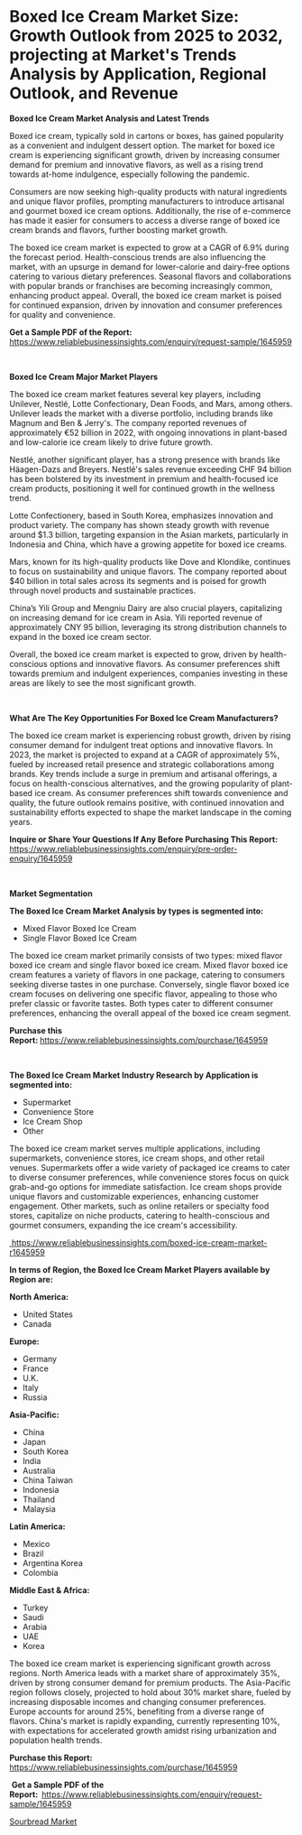 <p><h1>Boxed Ice Cream Market Size: Growth Outlook from 2025 to 2032, projecting at Market's Trends Analysis by Application, Regional Outlook, and Revenue</h1></p><p><strong>Boxed Ice Cream Market Analysis and Latest Trends</strong></p>
<p><p>Boxed ice cream, typically sold in cartons or boxes, has gained popularity as a convenient and indulgent dessert option. The market for boxed ice cream is experiencing significant growth, driven by increasing consumer demand for premium and innovative flavors, as well as a rising trend towards at-home indulgence, especially following the pandemic. </p><p>Consumers are now seeking high-quality products with natural ingredients and unique flavor profiles, prompting manufacturers to introduce artisanal and gourmet boxed ice cream options. Additionally, the rise of e-commerce has made it easier for consumers to access a diverse range of boxed ice cream brands and flavors, further boosting market growth.</p><p>The boxed ice cream market is expected to grow at a CAGR of 6.9% during the forecast period. Health-conscious trends are also influencing the market, with an upsurge in demand for lower-calorie and dairy-free options catering to various dietary preferences. Seasonal flavors and collaborations with popular brands or franchises are becoming increasingly common, enhancing product appeal. Overall, the boxed ice cream market is poised for continued expansion, driven by innovation and consumer preferences for quality and convenience.</p></p>
<p><strong>Get a Sample PDF of the Report:&nbsp;</strong> <a href="https://www.reliablebusinessinsights.com/enquiry/request-sample/1645959?utm_campaign=2209&utm_medium=2&utm_source=Github&utm_content=ia&utm_term=15022025&utm_id=boxed-ice-cream">https://www.reliablebusinessinsights.com/enquiry/request-sample/1645959</a></p>
<p>&nbsp;</p>
<p><strong>Boxed Ice Cream Major Market Players</strong></p>
<p><p>The boxed ice cream market features several key players, including Unilever, Nestlé, Lotte Confectionary, Dean Foods, and Mars, among others. Unilever leads the market with a diverse portfolio, including brands like Magnum and Ben & Jerry's. The company reported revenues of approximately €52 billion in 2022, with ongoing innovations in plant-based and low-calorie ice cream likely to drive future growth.</p><p>Nestlé, another significant player, has a strong presence with brands like Häagen-Dazs and Breyers. Nestlé's sales revenue exceeding CHF 94 billion has been bolstered by its investment in premium and health-focused ice cream products, positioning it well for continued growth in the wellness trend.</p><p>Lotte Confectionery, based in South Korea, emphasizes innovation and product variety. The company has shown steady growth with revenue around $1.3 billion, targeting expansion in the Asian markets, particularly in Indonesia and China, which have a growing appetite for boxed ice creams.</p><p>Mars, known for its high-quality products like Dove and Klondike, continues to focus on sustainability and unique flavors. The company reported about $40 billion in total sales across its segments and is poised for growth through novel products and sustainable practices.</p><p>China’s Yili Group and Mengniu Dairy are also crucial players, capitalizing on increasing demand for ice cream in Asia. Yili reported revenue of approximately CNY 95 billion, leveraging its strong distribution channels to expand in the boxed ice cream sector.</p><p>Overall, the boxed ice cream market is expected to grow, driven by health-conscious options and innovative flavors. As consumer preferences shift towards premium and indulgent experiences, companies investing in these areas are likely to see the most significant growth.</p></p>
<p>&nbsp;</p>
<p><strong>What Are The Key Opportunities For Boxed Ice Cream Manufacturers?</strong></p>
<p><p>The boxed ice cream market is experiencing robust growth, driven by rising consumer demand for indulgent treat options and innovative flavors. In 2023, the market is projected to expand at a CAGR of approximately 5%, fueled by increased retail presence and strategic collaborations among brands. Key trends include a surge in premium and artisanal offerings, a focus on health-conscious alternatives, and the growing popularity of plant-based ice cream. As consumer preferences shift towards convenience and quality, the future outlook remains positive, with continued innovation and sustainability efforts expected to shape the market landscape in the coming years.</p></p>
<p><strong>Inquire or Share Your Questions If Any Before Purchasing This Report:</strong> <a href="https://www.reliablebusinessinsights.com/enquiry/pre-order-enquiry/1645959?utm_campaign=2209&utm_medium=2&utm_source=Github&utm_content=ia&utm_term=15022025&utm_id=boxed-ice-cream">https://www.reliablebusinessinsights.com/enquiry/pre-order-enquiry/1645959</a></p>
<p>&nbsp;</p>
<p><strong>Market Segmentation</strong></p>
<p><strong>The Boxed Ice Cream Market Analysis by types is segmented into:</strong></p>
<p><ul><li>Mixed Flavor Boxed Ice Cream</li><li>Single Flavor Boxed Ice Cream</li></ul></p>
<p><p>The boxed ice cream market primarily consists of two types: mixed flavor boxed ice cream and single flavor boxed ice cream. Mixed flavor boxed ice cream features a variety of flavors in one package, catering to consumers seeking diverse tastes in one purchase. Conversely, single flavor boxed ice cream focuses on delivering one specific flavor, appealing to those who prefer classic or favorite tastes. Both types cater to different consumer preferences, enhancing the overall appeal of the boxed ice cream segment.</p></p>
<p><strong>Purchase this Report:&nbsp;</strong><a href="https://www.reliablebusinessinsights.com/purchase/1645959?utm_campaign=2209&utm_medium=2&utm_source=Github&utm_content=ia&utm_term=15022025&utm_id=boxed-ice-cream">https://www.reliablebusinessinsights.com/purchase/1645959</a></p>
<p>&nbsp;</p>
<p><strong>The Boxed Ice Cream Market Industry Research by Application is segmented into:</strong></p>
<p><ul><li>Supermarket</li><li>Convenience Store</li><li>Ice Cream Shop</li><li>Other</li></ul></p>
<p><p>The boxed ice cream market serves multiple applications, including supermarkets, convenience stores, ice cream shops, and other retail venues. Supermarkets offer a wide variety of packaged ice creams to cater to diverse consumer preferences, while convenience stores focus on quick grab-and-go options for immediate satisfaction. Ice cream shops provide unique flavors and customizable experiences, enhancing customer engagement. Other markets, such as online retailers or specialty food stores, capitalize on niche products, catering to health-conscious and gourmet consumers, expanding the ice cream's accessibility.</p></p>
<p><a href="https://www.reliablebusinessinsights.com/boxed-ice-cream-market-r1645959?utm_campaign=2209&utm_medium=2&utm_source=Github&utm_content=ia&utm_term=15022025&utm_id=boxed-ice-cream">&nbsp;https://www.reliablebusinessinsights.com/boxed-ice-cream-market-r1645959</a></p>
<p><strong>In terms of Region, the Boxed Ice Cream Market Players available by Region are:</strong></p>
<p>
    <p> <strong> North America: </strong>
        <ul>
            <li>United States</li>
            <li>Canada</li>
        </ul>
        </p> 
    <p> <strong> Europe: </strong>
        <ul>
            <li>Germany</li>
            <li>France</li>
            <li>U.K.</li>
            <li>Italy</li>
            <li>Russia</li>
        </ul>
        </p> 
    <p> <strong> Asia-Pacific: </strong>
        <ul>
            <li>China</li>
            <li>Japan</li>
            <li>South Korea</li>
            <li>India</li>
            <li>Australia</li>
            <li>China Taiwan</li>
            <li>Indonesia</li>
            <li>Thailand</li>
            <li>Malaysia</li>
        </ul>
        </p> 
    <p> <strong> Latin America: </strong>
        <ul>
            <li>Mexico</li>
            <li>Brazil</li>
            <li>Argentina Korea</li>
            <li>Colombia</li>
        </ul>
        </p> 
    <p> <strong> Middle East & Africa: </strong>
        <ul>
            <li>Turkey</li>
            <li>Saudi</li>
            <li>Arabia</li>
            <li>UAE</li>
            <li>Korea</li>
        </ul>
    </p>
    </p>
<p><p>The boxed ice cream market is experiencing significant growth across regions. North America leads with a market share of approximately 35%, driven by strong consumer demand for premium products. The Asia-Pacific region follows closely, projected to hold about 30% market share, fueled by increasing disposable incomes and changing consumer preferences. Europe accounts for around 25%, benefiting from a diverse range of flavors. China's market is rapidly expanding, currently representing 10%, with expectations for accelerated growth amidst rising urbanization and population health trends.</p></p>
<p><strong>Purchase this Report: </strong><a href="https://www.reliablebusinessinsights.com/purchase/1645959?utm_campaign=2209&utm_medium=2&utm_source=Github&utm_content=ia&utm_term=15022025&utm_id=boxed-ice-cream">https://www.reliablebusinessinsights.com/purchase/1645959</a></p>
<p>&nbsp;<strong>Get a Sample PDF of the Report:&nbsp;&nbsp;</strong><a href="https://www.reliablebusinessinsights.com/enquiry/request-sample/1645959?utm_campaign=2209&utm_medium=2&utm_source=Github&utm_content=ia&utm_term=15022025&utm_id=boxed-ice-cream">https://www.reliablebusinessinsights.com/enquiry/request-sample/1645959</a></p>
<p><strong></strong></p>
<p><p><a href="https://github.com/kbollin866/Market-Research-Report-List-1/blob/main/sourbread-market.md?utm_campaign=2209&utm_medium=2&utm_source=Github&utm_content=ia&utm_term=15022025&utm_id=boxed-ice-cream">Sourbread Market</a></p></p>